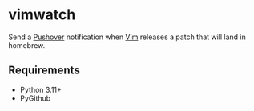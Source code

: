 # vimwatch

Send a [Pushover](https://pushover.net) notification when [Vim](https://github.com/vim/vim) releases a patch that will land in homebrew.

## Requirements

- Python 3.11+
- PyGithub
